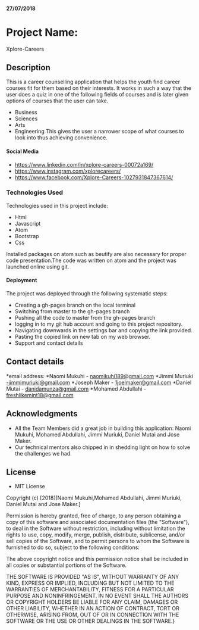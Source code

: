 
#### 27/07/2018

# Project Name:
Xplore-Careers

## Description
This is a career counselling application that helps the youth find career courses fit for them based on their interests. It works in such a way that the user does a quiz in one of the following fields of courses and is later given options of courses that the user can take.  
* Business
* Sciences
* Arts
* Engineering
This gives the user a narrower scope of what courses to look into thus achieving convenience.


#### Social Media
* https://www.linkedin.com/in/xplore-careers-00072a169/
* https://www.instagram.com/xplorecareers/
* https://www.facebook.com/Xplore-Careers-1027931847367614/

### Technologies Used
Technologies used in this project include:
* Html
* Javascript
* Atom
* Bootstrap
* Css

Installed packages on atom such as beutify are also necessary for proper code presentation.The code was written on atom and the project was launched online using git.

#### Deployment
The project was deployed through the following systematic steps:

* Creating a gh-pages branch on the local terminal
* Switching from master to the gh-pages branch
* Pushing all the code to master from the gh-pages branch
* logging in to my git hub account and going to this project repository.
* Navigating downwards in the settings bar and copying the link provided.
* Pasting the copied link on new tab on my web browser.
* Support and contact details

## Contact details 
*email address: 
*Naomi Mukuhi - naomikuhi189@gmail.com
*Jimmi Muriuki -jimmimuriuki@gmail.com
*Joseph Maker - 1joelmaker@gmail.com
*Daniel Mutai - danidamunza@gmail.com
*Mohamed Abdullahi - freshlikemint18@gmail.com


## Acknowledgments

* All the Team Members did a great job in building this application: Naomi Mukuhi, Mohamed Abdullahi, Jimmi Muriuki, Daniel Mutai and Jose Maker.
* Our technical mentors also chipped in in shedding light on how to solve the challenges we had.

## License
* MIT License

Copyright (c) [2018][Naomi Mukuhi,Mohamed Abdullahi, Jimmi Muriuki, Daniel Mutai and Jose Maker.]

Permission is hereby granted, free of charge, to any person obtaining a copy of this software and associated documentation files (the "Software"), to deal in the Software without restriction, including without limitation the rights to use, copy, modify, merge, publish, distribute, sublicense, and/or sell copies of the Software, and to permit persons to whom the Software is furnished to do so, subject to the following conditions:

The above copyright notice and this permission notice shall be included in all copies or substantial portions of the Software.

THE SOFTWARE IS PROVIDED "AS IS", WITHOUT WARRANTY OF ANY KIND, EXPRESS OR IMPLIED, INCLUDING BUT NOT LIMITED TO THE WARRANTIES OF MERCHANTABILITY, FITNESS FOR A PARTICULAR PURPOSE AND NONINFRINGEMENT. IN NO EVENT SHALL THE AUTHORS OR COPYRIGHT HOLDERS BE LIABLE FOR ANY CLAIM, DAMAGES OR OTHER LIABILITY, WHETHER IN AN ACTION OF CONTRACT, TORT OR OTHERWISE, ARISING FROM, OUT OF OR IN CONNECTION WITH THE SOFTWARE OR THE USE OR OTHER DEALINGS IN THE SOFTWARE.}

